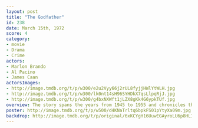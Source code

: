```yaml
---
layout: post
title: "The Godfather"
id: 238
date: March 15th, 1972
score: 4
category:
- movie
- Drama
- Crime
actors:
- Marlon Brando
- Al Pacino
- James Caan
actorsImages:
- http://image.tmdb.org/t/p/w300/e2u2Vyy66j2rUL8fyjjHWlYtWLH.jpg
- http://image.tmdb.org/t/p/w300/lk0nt14sH96SYHDkX7qsLlpqRjJ.jpg
- http://image.tmdb.org/t/p/w300/g4bxNXWft1jLZX8gKk4G6ypkTUf.jpg
overview: The story spans the years from 1945 to 1955 and chronicles the fictional Italian-American Corleone crime family. When organized crime family patriarch Vito Corleone barely survives an attempt on his life, his youngest son, Michael, steps in to take care of the would-be killers, launching a campaign of bloody revenge.
poster: http://image.tmdb.org/t/p/w500/d4KNaTrltq6bpkFS01pYtyXa09m.jpg
backdrop: http://image.tmdb.org/t/p/original/6xKCYgH16UuwEGAyroLU6p8HLIn.jpg
---
```

